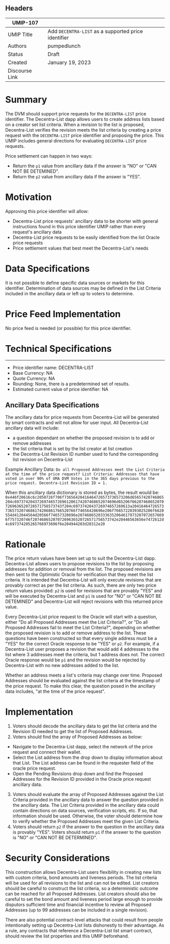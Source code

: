 ## Headers

| UMIP-107                |                                                               |
| ------------------- | ------------------------------------------------------------- |
| UMIP Title          | Add `DECENTRA-LIST` as a supported price identifier |
| Authors             | pumpedlunch                                                     |
| Status              | Draft                                                         |
| Created             | January 19, 2023                                            |
| Discourse Link   |             |

# Summary 

The DVM should support price requests for the `DECENTRA-LIST` price identifier. The Decentra-List dapp allows users to create address lists based on a creator set list criteria. When a revision to the list is proposed, Decentra-List verifies the revision meets the list criteria by creating a price request with the `DECENTRA-LIST` price identifier and proposing the price. This UMIP includes general directions for evaluating `DECENTRA-LIST` price requests. 

Price settlement can happen in two ways:
- Return the `p1` value from ancillary data if the answer is "NO" or "CAN NOT BE DETEMINED".
- Return the `p2` value from ancillary data if the answer is "YES".

# Motivation

Approving this price identifier will allow:
- Decentra-List price requests' ancillary data to be shorter with general instructions found in this price identifier UMIP rather than every request's ancillary data
- Decentra-List price requests to be easily identified from the list Oracle price requests
- Price settlement values that best meet the Decentra-List's needs 

# Data Specifications 

It is not possible to define specific data sources or markets for this identifier. Determination of data sources may be defined in the List Criteria included in the ancillary data or left up to voters to determine.

# Price Feed Implementation

No price feed is needed (or possible) for this price identifier.

# Technical Specifications

-----------------------------------------
- Price identifier name: DECENTRA-LIST
- Base Currency: NA
- Quote Currency: NA
- Rounding: None, there is a predetermined set of results.
- Estimated current value of price identifier: NA


## Ancillary Data Specifications

The ancillary data for price requests from Decentra-List will be generated by smart contracts and will not allow for user input. All Decentra-List ancillary data will include:
- a question dependant on whether the proposed revision is to add or remove addresses
- the list criteria that is set by the list creator at list creation 
- the Decentra-List Revision ID number used to fund the corresponding list revision on Decentra-List

Example Ancillary Data:
`Do all Proposed Addresses meet the List Criteria at the time of the price request? List Criteria: Addresses that have voted in over 90% of UMA DVM Votes in the 365 days previous to the price request. Decentra-List Revision ID = 1.`

When this ancillary data dictionary is stored as bytes, the result would be: `0x446f20616c6c2050726f706f73656420416464726573736573206d65657420746865204c697374204372697465726961206174207468652074696d65206f662074686520707269636520726571756573743f204c6973742043726974657269613a204164647265737365732074686174206861766520766f74656420696e206f76657220393025206f6620554d412044564d20566f74657320696e207468652033363520646179732070726576696f757320746f2074686520707269636520726571756573742e20446563656e7472612d4c697374205265766973696f6e204944203d20312e20`

# Rationale

The price return values have been set up to suit the Decentra-List dapp. Decentra-List allows users to propose revisions to the list by proposing addresses for addition or removal from the list. The proposed revisions are then sent to the Optimistic Oracle for verification that they meet the list criteria. It is intended that Decentra-List will only execute revisions that are provably correct as per the list criteria. As such, there are only two price return values provided: `p2` is used for revisions that are provably "YES" and will be executed by Decentra-List and `p1` is used for "NO" or "CAN NOT BE DETEMINED" and Decentra-List will reject revisions with this returned price value.

Every Decentra-List price request to the Oracle will start with a question, either "Do all Proposed Addresses meet the List Criteria?", or "Do all Proposed Addresses fail to meet the List Criteria?", depending on whether the proposed revision is to add or remove address to the list. These questions have been constructed so that every single address must be a "YES" for the correct Oracle response to be "YES" or `p2`. For example, if a Decentra-List user proposes a revision that would add 4 addresses to the list where 3 addresses meet the criteria, but 1 address does not. The correct Oracle response would be `p1` and the revision would be rejected by Decentra-List with no new addresses added to the list.

Whether an address meets a list's criteria may change over time. Proposed Addresses should be evaluated against the list criteria at the timestamp of the price request. To make this clear, the question posed in the ancillary data includes, "at the time of the price request".

# Implementation

1. Voters should decode the ancillary data to get the list criteria and the Revision ID needed to get the list of Proposed Addresses.
2. Voters should find the array of Proposed Addresses as below:
  - Navigate to the Decentra-List dapp, select the network of the price request and connect their wallet.
  - Select the List address from the drop down to display information about that List. The List address can be found in the requester field of the oracle price request.
  - Open the Pending Revisions drop down and find the Proposed Addresses for the Revision ID provided in the Oracle price request ancillary data.
3. Voters should evaluate the array of Proposed Addresses against the List Criteria provided in the ancillary data to answer the question provided in the ancillary data. The List Criteria provided in the ancillary data could contain directions on data sources, verification scripts, etc. If so, that information should be used. Otherwise, the voter should determine how to verify whether the Proposed Addresses meet the given List Criteria.
4. Voters should return `p2` if the answer to the question in the ancillary data is provably "YES". Voters should return `p1` if the answer to the question is "NO" or "CAN NOT BE DETERMINED".

# Security Considerations

This construction allows Decentra-List users flexibility in creating new lists with custom criteria, bond amounts and liveness periods. The list criteria will be used for all revisions to the list and can not be edited. List creators should be careful to construct the list criteria, so a deterministic outcome can be reached for all Proposed Addresses. List creators should also be careful to set the bond amount and liveness period large enough to provide disputors sufficient time and financial incentive to review all Proposed Addresses (up to 99 addresses can be included in a single revision).  

There are also potential contract-level attacks that could result from people intentionally setting up Decentra-List lists dishonestly to their advantage. As a rule, any contracts that reference a Decentra-List list smart contract, should review the list properties and this UMIP beforehand. 

